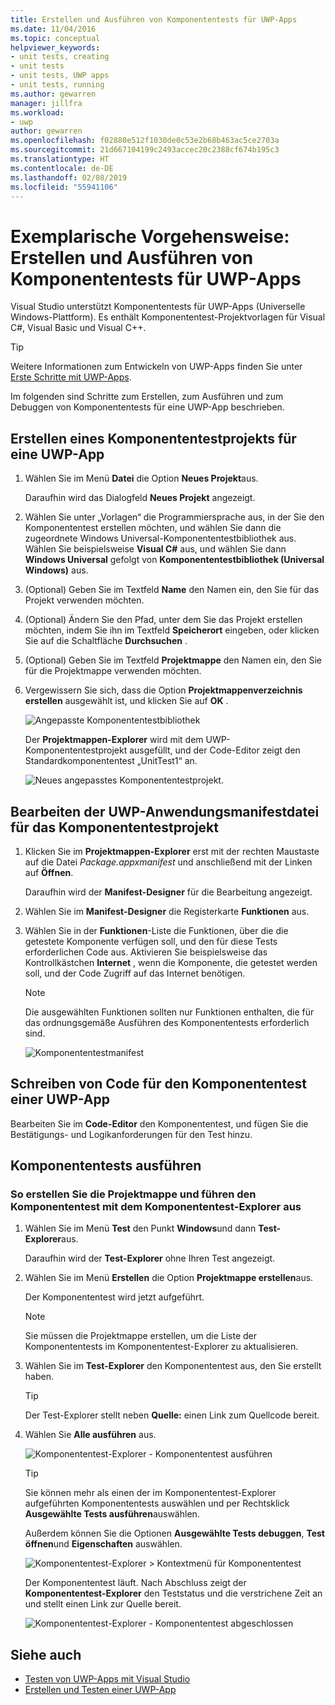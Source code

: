 ```yaml
---
title: Erstellen und Ausführen von Komponententests für UWP-Apps
ms.date: 11/04/2016
ms.topic: conceptual
helpviewer_keywords:
- unit tests, creating
- unit tests
- unit tests, UWP apps
- unit tests, running
ms.author: gewarren
manager: jillfra
ms.workload:
- uwp
author: gewarren
ms.openlocfilehash: f02880e512f1030de0c53e2b68b463ac5ce2703a
ms.sourcegitcommit: 21d667104199c2493accec20c2388cf674b195c3
ms.translationtype: HT
ms.contentlocale: de-DE
ms.lasthandoff: 02/08/2019
ms.locfileid: "55941106"
---
```

# <a name="walkthrough-create-and-run-unit-tests-for-uwp-apps"></a>Exemplarische Vorgehensweise: Erstellen und Ausführen von Komponententests für UWP-Apps

Visual Studio unterstützt Komponententests für UWP-Apps (Universelle Windows-Plattform). Es enthält Komponententest-Projektvorlagen für Visual C#, Visual Basic und Visual C++.

> [!TIP]
> Weitere Informationen zum Entwickeln von UWP-Apps finden Sie unter [Erste Schritte mit UWP-Apps](/windows/uwp/get-started/).

Im folgenden sind Schritte zum Erstellen, zum Ausführen und zum Debuggen von Komponententests für eine UWP-App beschrieben.

## <a name="create-a-unit-test-project-for-a-uwp-app"></a>Erstellen eines Komponententestprojekts für eine UWP-App

1.  Wählen Sie im Menü **Datei** die Option **Neues Projekt**aus.

     Daraufhin wird das Dialogfeld **Neues Projekt** angezeigt.

2.  Wählen Sie unter „Vorlagen“ die Programmiersprache aus, in der Sie den Komponententest erstellen möchten, und wählen Sie dann die zugeordnete Windows Universal-Komponententestbibliothek aus. Wählen Sie beispielsweise **Visual C#** aus, und wählen Sie dann **Windows Universal** gefolgt von **Komponententestbibliothek (Universal Windows)** aus.

3.  (Optional) Geben Sie im Textfeld **Name** den Namen ein, den Sie für das Projekt verwenden möchten.

4.  (Optional) Ändern Sie den Pfad, unter dem Sie das Projekt erstellen möchten, indem Sie ihn im Textfeld **Speicherort** eingeben, oder klicken Sie auf die Schaltfläche **Durchsuchen** .

5.  (Optional) Geben Sie im Textfeld **Projektmappe** den Namen ein, den Sie für die Projektmappe verwenden möchten.

6.  Vergewissern Sie sich, dass die Option **Projektmappenverzeichnis erstellen** ausgewählt ist, und klicken Sie auf **OK** .

     ![Angepasste Komponententestbibliothek](../test/media/unit_test_win8_1.png)

     Der **Projektmappen-Explorer** wird mit dem UWP-Komponententestprojekt ausgefüllt, und der Code-Editor zeigt den Standardkomponententest „UnitTest1“ an.

     ![Neues angepasstes Komponententestprojekt.](../test/media/unit_test_win8_unittestexplorer_newprojectcreated.png)

## <a name="edit-the-unit-test-projects-uwp-application-manifest-file"></a>Bearbeiten der UWP-Anwendungsmanifestdatei für das Komponententestprojekt

1.  Klicken Sie im **Projektmappen-Explorer** erst mit der rechten Maustaste auf die Datei *Package.appxmanifest* und anschließend mit der Linken auf **Öffnen**.

     Daraufhin wird der **Manifest-Designer** für die Bearbeitung angezeigt.

2.  Wählen Sie im **Manifest-Designer** die Registerkarte **Funktionen** aus.

3.  Wählen Sie in der **Funktionen**-Liste die Funktionen, über die die getestete Komponente verfügen soll, und den für diese Tests erforderlichen Code aus. Aktivieren Sie beispielsweise das Kontrollkästchen **Internet** , wenn die Komponente, die getestet werden soll, und der Code Zugriff auf das Internet benötigen.

    > [!NOTE]
    > Die ausgewählten Funktionen sollten nur Funktionen enthalten, die für das ordnungsgemäße Ausführen des Komponententests erforderlich sind.

     ![Komponententestmanifest](../test/media/unit_test_win8_.png)

## <a name="code-the-unit-test-for-a-uwp-app"></a>Schreiben von Code für den Komponententest einer UWP-App

Bearbeiten Sie im **Code-Editor** den Komponententest, und fügen Sie die Bestätigungs- und Logikanforderungen für den Test hinzu.

## <a name="run-unit-tests"></a>Komponententests ausführen

### <a name="to-build-the-solution-and-run-the-unit-test-using-test-explorer"></a>So erstellen Sie die Projektmappe und führen den Komponententest mit dem Komponententest-Explorer aus

1.  Wählen Sie im Menü **Test** den Punkt **Windows**und dann **Test-Explorer**aus.

     Daraufhin wird der **Test-Explorer** ohne Ihren Test angezeigt.

2.  Wählen Sie im Menü **Erstellen** die Option **Projektmappe erstellen**aus.

     Der Komponententest wird jetzt aufgeführt.

    > [!NOTE]
    > Sie müssen die Projektmappe erstellen, um die Liste der Komponententests im Komponententest-Explorer zu aktualisieren.

3.  Wählen Sie im **Test-Explorer** den Komponententest aus, den Sie erstellt haben.

    > [!TIP]
    > Der Test-Explorer stellt neben **Quelle:** einen Link zum Quellcode bereit.

4.  Wählen Sie **Alle ausführen** aus.

     ![Komponententest-Explorer &#45; Komponententest ausführen](../test/media/unit_test_win8_unittestexplorer_contextmenurun.png)

    > [!TIP]
    > Sie können mehr als einen der im Komponententest-Explorer aufgeführten Komponententests auswählen und per Rechtsklick **Ausgewählte Tests ausführen**auswählen.
    >
    > Außerdem können Sie die Optionen **Ausgewählte Tests debuggen**, **Test öffnen**und **Eigenschaften** auswählen.
    >
    > ![Komponententest-Explorer > Kontextmenü für Komponententest](../test/media/unit_test_win8_unittestexplorer_contextmenu.png)

    Der Komponententest läuft. Nach Abschluss zeigt der **Komponententest-Explorer** den Teststatus und die verstrichene Zeit an und stellt einen Link zur Quelle bereit.

    ![Komponententest-Explorer &#45; Komponententest abgeschlossen](../test/media/unit_test_win8_unittestexplorer_done.png)

## <a name="see-also"></a>Siehe auch

- [Testen von UWP-Apps mit Visual Studio](../test/unit-test-your-code.md)
- [Erstellen und Testen einer UWP-App](/azure/devops/pipelines/apps/windows/universal?tabs=vsts)